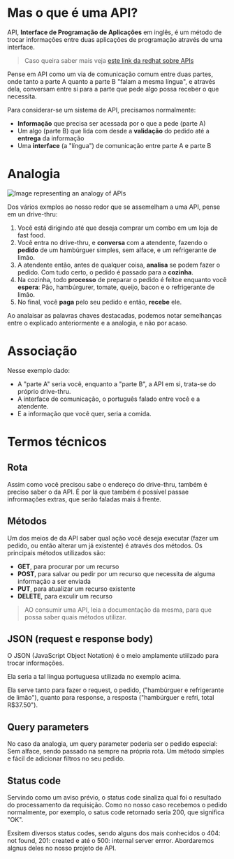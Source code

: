 # Mas o que é uma API?

API, **Interface de Programação de Aplicações** em inglês, é um
método de trocar informações entre duas aplicações de programação através de uma interface. 

> Caso queira saber mais veja [este link da redhat sobre APIs](https://www.redhat.com/pt-br/topics/api/what-are-application-programming-interfaces)

Pense em API como um via de comunicação comum entre duas partes,
onde tanto a parte A quanto a parte B "falam a mesma língua", e através dela,
conversam entre si para a parte que pede algo possa receber o que necessita.

Para considerar-se um sistema de API, precisamos normalmente:

- **Informação** que precisa ser acessada por o que a pede (parte A)
- Um algo (parte B) que lida com desde a **validação** do pedido até a **entrega** da informação
- Uma **interface** (a "língua") de comunicação entre parte A e parte B



# Analogia

![Image representing an analogy of APIs](https://voyager.postman.com/illustration/diagram-what-is-an-api-postman-illustration.svg)

Dos vários exmplos ao nosso redor que se assemelham a uma API, pense em un drive-thru:

1. Você está dirigindo até que deseja comprar um combo em um loja de fast food.
2. Você entra no drive-thru, e **conversa** com a atendente, fazendo o **pedido** de um hambúrguer simples, sem alface, e um refrigerante de limão.
3. A atendente então, antes de qualquer coisa, **analisa** se podem fazer o pedido. Com tudo certo, o pedido é passado para a **cozinha**.
4. Na cozinha, todo **processo** de preparar o pedido é feitoe enquanto você **espera**: Pão, hambúrgurer, tomate, queijo, bacon e o refrigerante de limão.
5. No final, você **paga** pelo seu pedido e então, **recebe** ele.

Ao analaisar as palavras chaves destacadas, podemos notar semelhanças entre o explicado anteriormente e a analogia, e não por acaso.



# Associação

Nesse exemplo dado: 
- A "parte A" seria você,  enquanto a "parte B", a API em si, trata-se do próprio drive-thru.
- A interface de comunicação, o português falado entre você e a atendente.
- E a informação que você quer, seria a comida.



# Termos técnicos

## Rota

Assim como você precisou sabe o endereço do drive-thru, também é preciso saber o da API.
É por lá que também é possível passae infrormações extras, que serão faladas mais á frente.



## Métodos

Um dos meios de da API saber qual ação você deseja executar (fazer um pedido, ou então alterar um já existente)
é através dos métodos.
Os principais métodos utilizados são:

- **GET**, para procurar por um recurso
- **POST**, para salvar ou pedir por um recurso que necessita de alguma informação a ser enviada
- **PUT**, para atualizar um recurso existente
- **DELETE**, para exculir um recurso

> AO consumir uma API, leia a documentação da mesma, para que possa saber quais métodos utilizar.



## JSON (request e response body)
O JSON (JavaScript Object Notation) é o meio amplamente utiilzado para trocar informações.

Ela seria a tal língua portuguesa utilizada no exemplo acima.

Ela serve tanto para fazer o request, o pedido, ("hambúrguer e refrigerante de limão"),
quanto para response, a resposta ("hambúrguer e refri, total R$37.50").



##  Query parameters
No caso da analogia, um query parameter poderia ser o pedido especial:
Sem alface, sendo passado na sempre na própria rota. Um método simples e fácil de adicionar filtros no seu pedido.



## Status code

Servindo como um aviso prévio, o status code sinaliza qual foi o resultado do processamento da requisição.
Como no nosso caso recebemos o pedido normalmente, por exemplo, o satus code retornado seria 200, que significa "OK".

Exsitem diversos status codes, sendo alguns dos mais conhecidos o 404: not found, 201: created e até o 500: internal server errror.
Abordaremos algnus deles no nosso projeto de API.